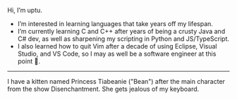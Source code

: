 Hi, I’m uptu.
- I’m interested in learning languages that take years off my lifespan.
- I’m currently learning C and C++ after years of being a crusty Java and C# dev, as well as sharpening my scripting in Python and JS/TypeScript.
- I also learned how to quit Vim after a decade of using Eclipse, Visual Studio, and VS Code, so I may as well be a software engineer at this point 🗿.
___

<!---
uptudev/uptudev is a ✨ special ✨ repository because its `README.md` (this file) appears on your GitHub profile.
You can click the Preview link to take a look at your changes.
--->
I have a kitten named Princess Tiabeanie ("Bean") after the main character from the show Disenchantment. She gets jealous of my keyboard.
